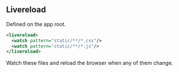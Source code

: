 ## Livereload

Defined on the app root.

```xml
<livereload>
  <watch pattern="static/**/*.css"/>
  <watch pattern="static/**/*.js"/>
</livereload>
```

Watch these files and reload the browser when any of them change.
